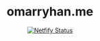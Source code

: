 <h1 align="center">
  omarryhan.me
</h1>

<p align="center">
  <a href="https://app.netlify.com/sites/omarryhan/deploys">
    <img alt="Netfify Status" src="https://api.netlify.com/api/v1/badges/30dd4a88-c913-4b3c-ae29-dc851f21cd71/deploy-status" />
  </a>
</p>
